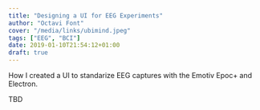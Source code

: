 ```yaml
---
title: "Designing a UI for EEG Experiments"
author: "Octavi Font"
cover: "/media/links/ubimind.jpeg"
tags: ["EEG", "BCI"]
date: 2019-01-10T21:54:12+01:00
draft: true
---
```


How I created a UI to standarize EEG captures with the Emotiv Epoc+ and Electron.

<!--more-->

TBD
